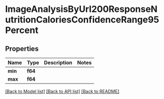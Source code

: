 # ImageAnalysisByUrl200ResponseNutritionCaloriesConfidenceRange95Percent

## Properties

Name | Type | Description | Notes
------------ | ------------- | ------------- | -------------
**min** | **f64** |  | 
**max** | **f64** |  | 

[[Back to Model list]](../README.md#documentation-for-models) [[Back to API list]](../README.md#documentation-for-api-endpoints) [[Back to README]](../README.md)



